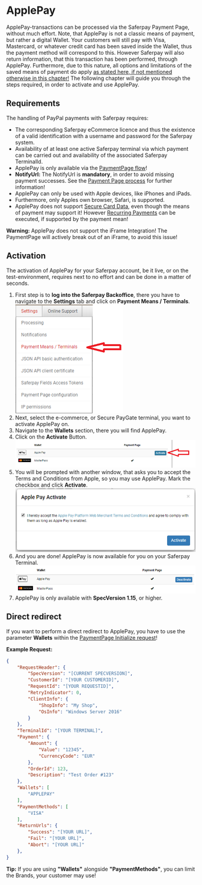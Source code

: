 # ApplePay

ApplePay-transactions can be processed via the Saferpay Payment Page, without much effort. Note, that ApplePay is not a classic means of payment, but rather a digital Wallet. Your customers will still pay with Visa, Mastercard, or whatever credit card has been saved inside the Wallet, thus the payment method will correspond to this. However Saferpay will also return information, that this transaction has been performed, through ApplePay. Furthermore, due to this nature, all options and limitations of the saved means of payment do apply [as stated here, if not mentioned otherwise in this chapter!](index.html#pm-functions)
The following chapter will guide you through the steps required, in order to activate and use ApplePay.

## <a name="ppal-requirement"></a> Requirements

The handling of PayPal payments with Saferpay requires:

* The corresponding Saferpay eCommerce licence and thus the existence of a valid identification with a username and password for the Saferpay system.
* Availability of at least one active Saferpay terminal via which payment can be carried out and availability of the associated Saferpay TerminalId.
* ApplePay is only available via the [PaymentPage flow](Integration_PP.html)!
* **NotifyUrl:** The NotifyUrl is **mandatory**, in order to avoid missing payment successes. See the <a href="Integration_PP.html">Payment Page process</a> for further information!
* ApplePay can only be used with Apple devices, like iPhones and iPads.
* Furthermore, only Apples own browser, Safari, is supported.
* ApplePay does not support [Secure Card Data](scd.html), even though the means of payment may support it! However [Recurring Payments](recurring.html) can be executed, if supported by the payment mean!

<div class="danger">
  <p><strong>Warning:</strong> ApplePay does not support the iFrame Integration! The PaymentPage will actively break out of an iFrame, to avoid this issue!</p>
</div>

## <a name="apple-activation"></a> Activation

The activation of ApplePay for your Saferpay account, be it live, or on the test-environment, requires next to no effort and can be done in a matter of seconds.

1. First step is to **log into the Saferpay Backoffice**, there you have to navigate to the **Settings** tab and click on **Payment Means / Terminals**.
<br />![alt text](https://raw.githubusercontent.com/saferpay/sndbx/master/images/applepayBO1.png "ApplePay inside the Saferpay Backoffice")
2. Next, select the e-commerce, or Secure PayGate terminal, you want to activate ApplePay on. 
3. Navigate to the **Wallets** section, there you will find ApplePay.
4. Click on the **Activate** Button.
![alt text](https://raw.githubusercontent.com/saferpay/sndbx/master/images/applepayBO2.png "ApplePay inside the Saferpay Backoffice")
5. You will be prompted with another window, that asks you to accept the Terms and Conditions from Apple, so you may use ApplePay. Mark the checkbox and click **Activate**.
![alt text](https://raw.githubusercontent.com/saferpay/sndbx/master/images/applepayBO3.png "ApplePay inside the Saferpay Backoffice")
6. And you are done! ApplePay is now available for you on your Saferpay Terminal.
![alt text](https://raw.githubusercontent.com/saferpay/sndbx/master/images/applepayBO4.png "ApplePay inside the Saferpay Backoffice")
7. ApplePay is only available with **SpecVersion 1.15**, or higher.

## <a name="apple-redirect"></a> Direct redirect

If you want to perform a direct redirect to ApplePay, you have to use the parameter **Wallets** within the [PaymentPage Initialize request](https://saferpay.github.io/jsonapi/#Payment_v1_PaymentPage_Initialize)!

**Example Request:**
```json 
{
    "RequestHeader": {
        "SpecVersion": "[CURRENT SPECVERSION]",
        "CustomerId": "[YOUR CUSTOMERID]",
        "RequestId": "[YOUR REQUESTID]",
        "RetryIndicator": 0,
        "ClientInfo": {
            "ShopInfo": "My Shop",
            "OsInfo": "Windows Server 2016"
        }
    },
    "TerminalId": "[YOUR TERMINAL]",
    "Payment": {
        "Amount": {
            "Value": "12345",
            "CurrencyCode": "EUR"
        },
        "OrderId": 123,
        "Description": "Test Order #123"
    },
    "Wallets": [
        "APPLEPAY"
    ],
    "PaymentMethods": [
        "VISA"
    ],
    "ReturnUrls": {
        "Success": "[YOUR URL]",
        "Fail": "[YOUR URL]",
        "Abort": "[YOUR URL]"
    },
}

```

<div class="info">
  <p><strong>Tip:</strong> If you are using <strong>"Wallets"</strong> alongside <strong>"PaymentMethods"</strong>, you can limit the Brands, your customer may use!</p>
</div>
